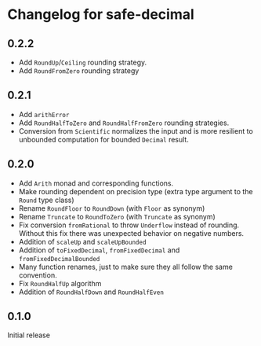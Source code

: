 # Changelog for safe-decimal

## 0.2.2

* Add `RoundUp`/`Ceiling` rounding strategy.
* Add `RoundFromZero` rounding strategy

## 0.2.1

* Add `arithError`
* Add `RoundHalfToZero` and `RoundHalfFromZero` rounding strategies.
* Conversion from `Scientific` normalizes the input and is more resilient to unbounded
  computation for bounded `Decimal` result.

## 0.2.0

* Add `Arith` monad and corresponding functions.
* Make rounding dependent on precision type (extra type argument to the `Round` type class)
* Rename `RoundFloor` to `RoundDown` (with `Floor` as synonym)
* Rename `Truncate` to `RoundToZero` (with `Truncate` as synonym)
* Fix conversion `fromRational` to throw `Underflow` instead of rounding. Without this fix
  there was unexpected behavior on negative numbers.
* Addition of `scaleUp` and `scaleUpBounded`
* Addition of `toFixedDecimal`, `fromFixedDecimal` and `fromFixedDecimalBounded`
* Many function renames, just to make sure they all follow the same convention.
* Fix `RoundHalfUp` algorithm
* Addition of `RoundHalfDown` and `RoundHalfEven`

## 0.1.0

Initial release
